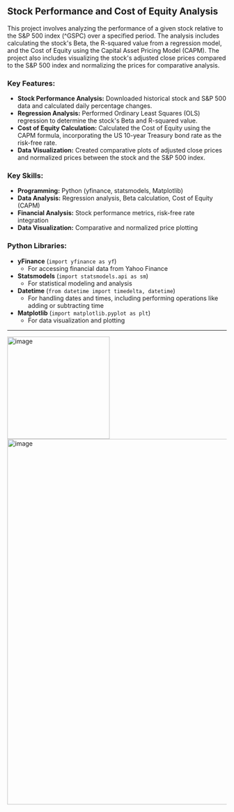 ## Stock Performance and Cost of Equity Analysis

This project involves analyzing the performance of a given stock relative to the S&P 500 index (^GSPC) over a specified period. The analysis includes calculating the stock's Beta, the R-squared value from a regression model, and the Cost of Equity using the Capital Asset Pricing Model (CAPM). The project also includes visualizing the stock's adjusted close prices compared to the S&P 500 index and normalizing the prices for comparative analysis.

### Key Features:
- **Stock Performance Analysis:** Downloaded historical stock and S&P 500 data and calculated daily percentage changes.
- **Regression Analysis:** Performed Ordinary Least Squares (OLS) regression to determine the stock's Beta and R-squared value.
- **Cost of Equity Calculation:** Calculated the Cost of Equity using the CAPM formula, incorporating the US 10-year Treasury bond rate as the risk-free rate.
- **Data Visualization:** Created comparative plots of adjusted close prices and normalized prices between the stock and the S&P 500 index.

### Key Skills:
- **Programming:** Python (yfinance, statsmodels, Matplotlib)
- **Data Analysis:** Regression analysis, Beta calculation, Cost of Equity (CAPM)
- **Financial Analysis:** Stock performance metrics, risk-free rate integration
- **Data Visualization:** Comparative and normalized price plotting

### Python Libraries: 
- **yFinance** (`import yfinance as yf`)
  - For accessing financial data from Yahoo Finance
- **Statsmodels** (`import statsmodels.api as sm`)
  - For statistical modeling and analysis
- **Datetime** (`from datetime import timedelta, datetime`)
  - For handling dates and times, including performing operations like adding or subtracting time
- **Matplotlib** (`import matplotlib.pyplot as plt`)
  - For data visualization and plotting

---------------------

<img width="235" alt="image" src="https://github.com/user-attachments/assets/55bcfb9d-087d-4ad7-923c-7816de739f68">

<img width="840" alt="image" src="https://github.com/user-attachments/assets/5b01c236-0166-47af-a760-769ce830d6c2">












